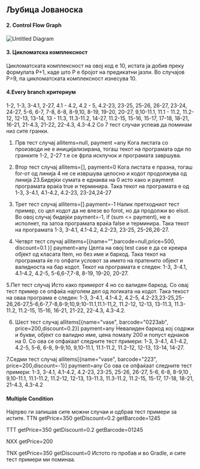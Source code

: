 <h2>Љубица Јованоска</h2>
<h4>2. Control Flow Graph</h4>

![Untitled Diagram](https://github.com/jovanoskalj/jovanoskalj-SI_2024_lab2_223005/assets/138476065/4a1cd023-cd08-49a7-8e75-8f76db6a340d)

<h4> 3. Цикломатска комплексност</h4>
Цикломатската комплексност на овој код е 10, истата ја добив преку формулата P+1, каде што P е бројот на предикатни јазли. Во случајoв P=9, па цикломатската комплексност изнесува 10.
<h4>4.Every branch критериум</h4>
1-2,
1-3,
3-4.1,
2-27,
4.1 - 4.2,
4.2 - 5,
4.2-23,
23-25,
25-26,
26-27,
23-24,
24-27,
5-6,
6-7,
7-8,
6-8,
8-9,10,
8-19,
19-20,
20-27,
9,10-11.1,
11.1 - 11.2,
11.2-12,
12-13,
13-14,
13 - 11.3,
11.3-11.2,
14-27,
11.2-15,
15-16,
15-17,
17-18,
18-21,
16-21,
21-4.3,
21-22,
22-4.3,
4.3-4.2
Со 7 тест случаи успеав да поминам низ сите гранки.

1. Прв тест случај 
allitems=null, payment =any
Кога листата со производи не е иницијализирана, тогаш текот на програмата оди по гранките 1-2, 2-27 т.е се фрла исклучок и програмата завршува. 

2. Втор тест случај
allitems=[], payment=0
Кога листата е празна, тогаш for-от од линија 4 не се извршува целосно и кодот продолжува од линија 23.Бидејќи сумата е еднаква на 0 исто како и payment програмата враќа true и терминира.  Така текот на програмата е од 1-3, 3-4.1, 4.1-4.2, 4.2-23, 23-24,24-27 

3. Трет тест случај
   allitems=[].payment=-1
Налик претходниот тест пример, со цел кодот да не влезе во forot, но да продолжи во elsot. Во овој случај бидејќи payment=-1, if (sum <= payment), не е исполнет, па затоа програмата враќа false и терминира. Така текот на програмата 1-3, 3-4.1, 4.1-4.2, 4.2-23, 23-25, 25-26,26-27.
  
4. Четврт тест случај
   allitems=[{name="",barcode=null,price=500, discount=0.1 }] payment=any
Целта на овој test case е да се креира објект од класата Item, но без име и баркод. Така текот на програмата ќе го опфати условот за името на пратенито објект и валидноста на бар кодот. Текот на програмата е следен: 1-3, 3-4.1, 4.1-4.2, 4.2-5, 5-6,6-7,7-8, 8-19, 19-20, 20-27.
  
5.Пет тест случај
Исто како примерот 4 но со валиден баркод. Со овај тест пример се опфаќа најголем дел од логиката на кодот. Така текост на оваа програма е следен: 1-3, 3-4.1, 4.1-4.2, 4.2-5, 4.2-23,23-25,25-26,26-27,5-6,6-7,7-8,8-9;10,9;10-11.1,11.1-11,2, 11.2-12, 12-13, 13-11.3, 11.3-11.2, 11.2-15, 15-16, 16-21, 21-22, 22-4.3, 4.3-4.2.

6. Шест тест случај
allitems[{name="vase", barcode="0223ab", price=200,discount=0.2}] payment=any
Невалиден баркод кој содржи и букви, објект со валидно име, цена помалу 200 и попуст еднаков на 0.
Со ова се опфаќаат следните тест примери: 1-3, 3-4.1, 4.1-4.2, 4.2-5, 5-6, 6-8, 9-9;10, 9,10-11.1, 11.1-11.2, 11.2-12, 12-13, 13-14, 14-27.

7.Седми тест случај
allitems[{name="vase", barcode="223", price=200,discount=-1}] payment=any
Со ова се опфаќаат следните тест примери: 1-3, 3-4.1, 4.1-4.2, 4.2-23, 23-25, 25-26, 26-27, 5-6, 6-8, 8-9,10 , 9,10-11.1, 11.1-11.2, 11.2-12, 12-13, 13-11.3, 11.3-11.2, 11.2-15, 15-17, 17-18, 18-21, 21-4.3, 4.3-4.2

<h4>Multiple Condition</h4>
Најпрво ги запишав сите можни случаи и одбрав тест примери за истите. 
TTN
getPrice=350
getDiscount=0.2
getBarcode=1245

TTT
getPrice=350
getDiscount=0.2
getBarcode=01245


NXX
getPrice=200

TNX
getPrice=350
getDiscount=0
Истото го пробав и во Gradle, и сите тест примери ми поминаа. 











